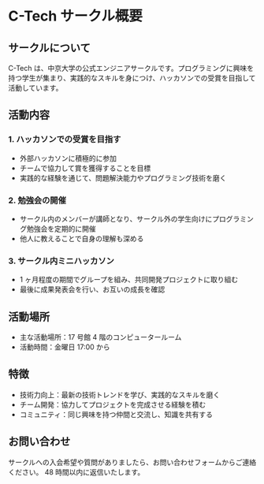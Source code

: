 # C-Tech サークル概要

## サークルについて

C-Tech は、中京大学の公式エンジニアサークルです。プログラミングに興味を持つ学生が集まり、実践的なスキルを身につけ、ハッカソンでの受賞を目指して活動しています。

## 活動内容

### 1. ハッカソンでの受賞を目指す

- 外部ハッカソンに積極的に参加
- チームで協力して賞を獲得することを目標
- 実践的な経験を通じて、問題解決能力やプログラミング技術を磨く

### 2. 勉強会の開催

- サークル内のメンバーが講師となり、サークル外の学生向けにプログラミング勉強会を定期的に開催
- 他人に教えることで自身の理解も深める

### 3. サークル内ミニハッカソン

- 1 ヶ月程度の期間でグループを組み、共同開発プロジェクトに取り組む
- 最後に成果発表会を行い、お互いの成長を確認

## 活動場所

- 主な活動場所：17 号館 4 階のコンピュータールーム
- 活動時間：金曜日 17:00 から

## 特徴

- 技術力向上：最新の技術トレンドを学び、実践的なスキルを磨く
- チーム開発：協力してプロジェクトを完成させる経験を積む
- コミュニティ：同じ興味を持つ仲間と交流し、知識を共有する

## お問い合わせ

サークルへの入会希望や質問がありましたら、お問い合わせフォームからご連絡ください。
48 時間以内に返信いたします。
